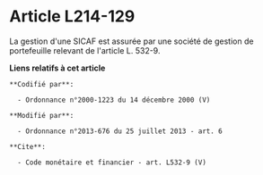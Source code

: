# Article L214-129

La gestion d'une SICAF est assurée par une société de gestion de portefeuille relevant de l'article L. 532-9.

**Liens relatifs à cet article**

	**Codifié par**:

	  - Ordonnance n°2000-1223 du 14 décembre 2000 (V)

	**Modifié par**:

	  - Ordonnance n°2013-676 du 25 juillet 2013 - art. 6

	**Cite**:

	  - Code monétaire et financier - art. L532-9 (V)
